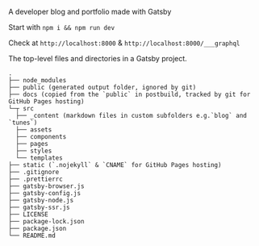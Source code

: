 A developer blog and portfolio made with Gatsby

Start with `npm i && npm run dev`

Check at `http://localhost:8000` & `http://localhost:8000/___graphql`

The top-level files and directories in a Gatsby project.

    .
    ├── node_modules
    ├── public (generated output folder, ignored by git)
    ├── docs (copied from the `public` in postbuild, tracked by git for GitHub Pages hosting)
    └─┬ src
      ├── _content (markdown files in custom subfolders e.g.`blog` and `tunes`)
      ├── assets
      ├── components
      ├── pages
      ├── styles
      └── templates
    ├── static (`.nojekyll` & `CNAME` for GitHub Pages hosting)
    ├── .gitignore
    ├── .prettierrc
    ├── gatsby-browser.js
    ├── gatsby-config.js
    ├── gatsby-node.js
    ├── gatsby-ssr.js
    ├── LICENSE
    ├── package-lock.json
    ├── package.json
    └── README.md
